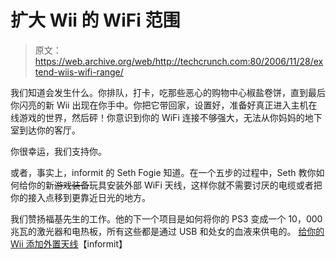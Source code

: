# 扩大 Wii 的 WiFi 范围

> 原文：<https://web.archive.org/web/http://techcrunch.com:80/2006/11/28/extend-wiis-wifi-range/>

我们知道会发生什么。你排队，打卡，吃那些恶心的购物中心椒盐卷饼，直到最后你闪亮的新 Wii 出现在你手中。你把它带回家，设置好，准备好真正进入主机在线游戏的世界，然后砰！你意识到你的 WiFi 连接不够强大，无法从你妈妈的地下室到达你的客厅。

你很幸运，我们支持你。

或者，事实上，informit 的 Seth Fogie 知道。在一个五步的过程中，Seth 教你如何给你的新~~游戏装备~~玩具安装外部 WiFi 天线，这样你就不需要讨厌的电缆或者把你的接入点移到更靠近日光的地方。

我们赞扬福基先生的工作。他的下一个项目是如何将你的 PS3 变成一个 10，000 兆瓦的激光器和电热板，所有这些都是通过 USB 和处女的血液来供电的。
 [给你的 Wii 添加外置天线](https://web.archive.org/web/20150624040411/http://www.informit.com/articles/article.asp?p=679395&rl=1)【informit】
